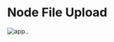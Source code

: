 # Node File Upload

<img src="https://res.cloudinary.com/chuksmbanaso/image/upload/v1656286662/file-uploads/Screenshot_216_bhd1ui.png" title="app" alt="app">..
